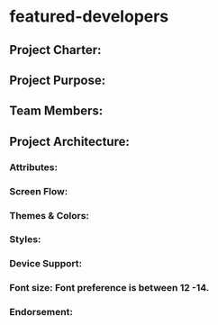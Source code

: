# featured-developers
## Project Charter:
## Project Purpose:
## Team Members:
## Project Architecture:
### Attributes:
### Screen Flow:
### Themes & Colors:
### Styles:
### Device Support:
### Font size: Font preference  is between 12 -14.
### Endorsement:
### 
